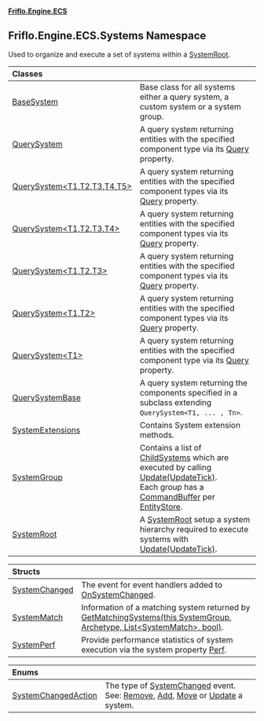 #### [Friflo.Engine.ECS](index.md 'index')

## Friflo.Engine.ECS.Systems Namespace

Used to organize and execute a set of systems within a [SystemRoot](SystemRoot.md 'Friflo.Engine.ECS.Systems.SystemRoot').

| Classes | |
| :--- | :--- |
| [BaseSystem](BaseSystem.md 'Friflo.Engine.ECS.Systems.BaseSystem') | Base class for all systems either a query system, a custom system or a system group. |
| [QuerySystem](QuerySystem.md 'Friflo.Engine.ECS.Systems.QuerySystem') | A query system returning entities with the specified component type via its [Query](QuerySystem.Query.md 'Friflo.Engine.ECS.Systems.QuerySystem.Query') property. |
| [QuerySystem&lt;T1,T2,T3,T4,T5&gt;](QuerySystem_T1,T2,T3,T4,T5_.md 'Friflo.Engine.ECS.Systems.QuerySystem<T1,T2,T3,T4,T5>') | A query system returning entities with the specified component types via its [Query](QuerySystem_T1,T2,T3,T4,T5_.Query.md 'Friflo.Engine.ECS.Systems.QuerySystem<T1,T2,T3,T4,T5>.Query') property. |
| [QuerySystem&lt;T1,T2,T3,T4&gt;](QuerySystem_T1,T2,T3,T4_.md 'Friflo.Engine.ECS.Systems.QuerySystem<T1,T2,T3,T4>') | A query system returning entities with the specified component types via its [Query](QuerySystem_T1,T2,T3,T4_.Query.md 'Friflo.Engine.ECS.Systems.QuerySystem<T1,T2,T3,T4>.Query') property. |
| [QuerySystem&lt;T1,T2,T3&gt;](QuerySystem_T1,T2,T3_.md 'Friflo.Engine.ECS.Systems.QuerySystem<T1,T2,T3>') | A query system returning entities with the specified component types via its [Query](QuerySystem_T1,T2,T3_.Query.md 'Friflo.Engine.ECS.Systems.QuerySystem<T1,T2,T3>.Query') property. |
| [QuerySystem&lt;T1,T2&gt;](QuerySystem_T1,T2_.md 'Friflo.Engine.ECS.Systems.QuerySystem<T1,T2>') | A query system returning entities with the specified component types via its [Query](QuerySystem_T1,T2_.Query.md 'Friflo.Engine.ECS.Systems.QuerySystem<T1,T2>.Query') property. |
| [QuerySystem&lt;T1&gt;](QuerySystem_T1_.md 'Friflo.Engine.ECS.Systems.QuerySystem<T1>') | A query system returning entities with the specified component type via its [Query](QuerySystem_T1_.Query.md 'Friflo.Engine.ECS.Systems.QuerySystem<T1>.Query') property. |
| [QuerySystemBase](QuerySystemBase.md 'Friflo.Engine.ECS.Systems.QuerySystemBase') | A query system returning the components specified in a subclass extending `QuerySystem<T1, ... , Tn>`. |
| [SystemExtensions](SystemExtensions.md 'Friflo.Engine.ECS.Systems.SystemExtensions') | Contains System extension methods. |
| [SystemGroup](SystemGroup.md 'Friflo.Engine.ECS.Systems.SystemGroup') | Contains a list of [ChildSystems](SystemGroup.ChildSystems.md 'Friflo.Engine.ECS.Systems.SystemGroup.ChildSystems') which are executed by calling [Update(UpdateTick)](SystemGroup.Update(UpdateTick).md 'Friflo.Engine.ECS.Systems.SystemGroup.Update(Friflo.Engine.ECS.UpdateTick)'). <br/> Each group has a [CommandBuffer](CommandBuffer.md 'Friflo.Engine.ECS.CommandBuffer') per [EntityStore](EntityStore.md 'Friflo.Engine.ECS.EntityStore'). |
| [SystemRoot](SystemRoot.md 'Friflo.Engine.ECS.Systems.SystemRoot') | A [SystemRoot](SystemRoot.md 'Friflo.Engine.ECS.Systems.SystemRoot') setup a system hierarchy required to execute systems with [Update(UpdateTick)](SystemGroup.Update(UpdateTick).md 'Friflo.Engine.ECS.Systems.SystemGroup.Update(Friflo.Engine.ECS.UpdateTick)'). |

| Structs | |
| :--- | :--- |
| [SystemChanged](SystemChanged.md 'Friflo.Engine.ECS.Systems.SystemChanged') | The event for event handlers added to [OnSystemChanged](BaseSystem.OnSystemChanged.md 'Friflo.Engine.ECS.Systems.BaseSystem.OnSystemChanged'). |
| [SystemMatch](SystemMatch.md 'Friflo.Engine.ECS.Systems.SystemMatch') | Information of a matching system returned by [GetMatchingSystems(this SystemGroup, Archetype, List&lt;SystemMatch&gt;, bool)](SystemExtensions.GetMatchingSystems(thisSystemGroup,Archetype,List_SystemMatch_,bool).md 'Friflo.Engine.ECS.Systems.SystemExtensions.GetMatchingSystems(this Friflo.Engine.ECS.Systems.SystemGroup, Friflo.Engine.ECS.Archetype, System.Collections.Generic.List<Friflo.Engine.ECS.Systems.SystemMatch>, bool)'). |
| [SystemPerf](SystemPerf.md 'Friflo.Engine.ECS.Systems.SystemPerf') | Provide performance statistics of system execution via the system property [Perf](BaseSystem.Perf.md 'Friflo.Engine.ECS.Systems.BaseSystem.Perf'). |

| Enums | |
| :--- | :--- |
| [SystemChangedAction](SystemChangedAction.md 'Friflo.Engine.ECS.Systems.SystemChangedAction') | The type of [SystemChanged](SystemChanged.md 'Friflo.Engine.ECS.Systems.SystemChanged') event. <br/> See: [Remove](SystemChangedAction.md#Friflo.Engine.ECS.Systems.SystemChangedAction.Remove 'Friflo.Engine.ECS.Systems.SystemChangedAction.Remove'), [Add](SystemChangedAction.md#Friflo.Engine.ECS.Systems.SystemChangedAction.Add 'Friflo.Engine.ECS.Systems.SystemChangedAction.Add'), [Move](SystemChangedAction.md#Friflo.Engine.ECS.Systems.SystemChangedAction.Move 'Friflo.Engine.ECS.Systems.SystemChangedAction.Move') or [Update](SystemChangedAction.md#Friflo.Engine.ECS.Systems.SystemChangedAction.Update 'Friflo.Engine.ECS.Systems.SystemChangedAction.Update') a system. |
